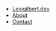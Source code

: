 * <span id="navbar_title">[Levigilbert.dev](README.md)</span>
* [About](about.md)
* [Contact](mailto:levigilbert00@gmail.com)
